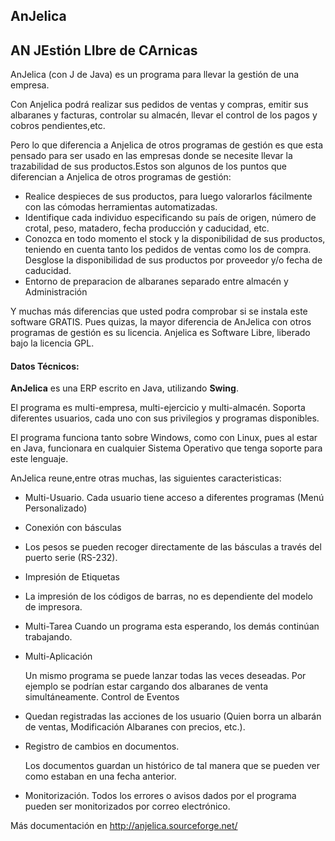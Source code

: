 ##       **AnJelica**
## AN JEstión LIbre de CArnicas

AnJelica (con J de Java) es un programa para llevar la gestión de una empresa.

Con Anjelica podrá realizar sus pedidos de ventas y compras, emitir sus albaranes y facturas, controlar su almacén, llevar el control de los pagos y cobros pendientes,etc.

Pero lo que diferencia a Anjelica de otros programas de gestión es que esta pensado para ser usado en las empresas donde se necesite llevar la trazabilidad de sus productos.Estos son algunos de los puntos que diferencian a Anjelica de otros programas de gestión:

- Realice despieces de sus productos, para luego valorarlos fácilmente con las cómodas herramientas automatizadas.
- Identifique cada individuo especificando su país de origen, número de crotal, peso, matadero, fecha producción y caducidad, etc.
- Conozca en todo momento el stock y la disponibilidad de sus productos, teniendo en cuenta tanto los pedidos de ventas como los de compra. Desglose la disponibilidad de sus productos por proveedor y/o fecha de caducidad.
- Entorno de preparacion de albaranes separado entre almacén y Administración


Y muchas más diferencias que usted podra comprobar si se instala este software GRATIS. Pues quizas, la mayor diferencia de AnJelica con otros programas de gestión es su licencia. Anjelica es Software Libre, liberado bajo la licencia GPL.

#### Datos Técnicos:

**AnJelica** es una ERP escrito en Java, utilizando **Swing**.

El programa es multi-empresa, multi-ejercicio y multi-almacén. Soporta diferentes usuarios, cada uno con sus privilegios y programas disponibles.

El programa funciona tanto sobre Windows, como con Linux, pues al estar en Java, funcionara en cualquier Sistema Operativo que tenga soporte para este lenguaje.

AnJelica reune,entre otras muchas, las siguientes caracteristicas:

- Multi-Usuario.
  Cada usuario tiene acceso a diferentes programas (Menú Personalizado)

- Conexión con básculas

- Los pesos se pueden recoger directamente de las básculas a través del puerto serie (RS-232).

- Impresión de Etiquetas

- La impresión de los códigos de barras,   no es dependiente del modelo de impresora.

- Multi-Tarea
  Cuando un programa esta esperando, los demás  continúan trabajando.

- Multi-Aplicación

    Un mismo programa se puede lanzar todas las veces deseadas. Por ejemplo se podrían estar cargando dos albaranes de venta
    simultáneamente. Control de Eventos

* Quedan registradas las acciones de los usuario (Quien borra un albarán de ventas, Modificación Albaranes con precios, etc.). 

* Registro de cambios en documentos.

  Los documentos guardan un histórico de tal manera que se pueden ver como estaban en una fecha anterior.

* Monitorización.
  Todos los errores o avisos dados por el programa pueden ser monitorizados por correo electrónico.

Más documentación en http://anjelica.sourceforge.net/
